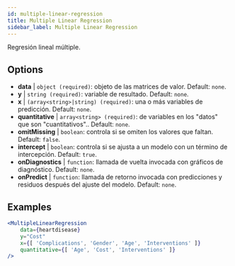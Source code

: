 ```yaml
---
id: multiple-linear-regression
title: Multiple Linear Regression
sidebar_label: Multiple Linear Regression
---
```


Regresión lineal múltiple.

## Options

* __data__ | `object (required)`: objeto de las matrices de valor. Default: `none`.
* __y__ | `string (required)`: variable de resultado. Default: `none`.
* __x__ | `(array<string>|string) (required)`: una o más variables de predicción. Default: `none`.
* __quantitative__ | `array<string> (required)`: de variables en los "datos" que son "cuantitativos".. Default: `none`.
* __omitMissing__ | `boolean`: controla si se omiten los valores que faltan. Default: `false`.
* __intercept__ | `boolean`: controla si se ajusta a un modelo con un término de intercepción. Default: `true`.
* __onDiagnostics__ | `function`: llamada de vuelta invocada con gráficos de diagnóstico. Default: `none`.
* __onPredict__ | `function`: llamada de retorno invocada con predicciones y residuos después del ajuste del modelo. Default: `none`.


## Examples

```jsx live
<MultipleLinearRegression 
    data={heartdisease} 
    y="Cost"
    x={[ 'Complications', 'Gender', 'Age', 'Interventions' ]}
    quantitative={[ 'Age', 'Cost', 'Interventions' ]}
/>
```

